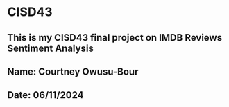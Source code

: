 # CISD43

## This is my CISD43 final project on IMDB Reviews Sentiment Analysis

## Name: Courtney Owusu-Bour

## Date: 06/11/2024
